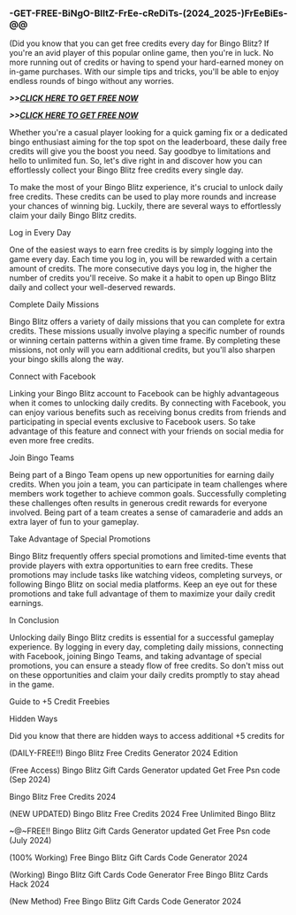 ### -GET-FREE-BiNgO-BlItZ-FrEe-cReDiTs-(2024_2025-)FrEeBiEs-@@
(Did you know that you can get free credits every day for Bingo Blitz? If you're an avid player of this popular online game, then you're in luck. No more running out of credits or having to spend your hard-earned money on in-game purchases. With our simple tips and tricks, you'll be able to enjoy endless rounds of bingo without any worries.

***>>[CLICK HERE TO GET FREE NOW](https://gettrendd.com/bingo/)***

***>>[CLICK HERE TO GET FREE NOW](https://gettrendd.com/bingo/)***

Whether you're a casual player looking for a quick gaming fix or a dedicated bingo enthusiast aiming for the top spot on the leaderboard, these daily free credits will give you the boost you need. Say goodbye to limitations and hello to unlimited fun. So, let's dive right in and discover how you can effortlessly collect your Bingo Blitz free credits every single day.

To make the most of your Bingo Blitz experience, it's crucial to unlock daily free credits. These credits can be used to play more rounds and increase your chances of winning big. Luckily, there are several ways to effortlessly claim your daily Bingo Blitz credits.

Log in Every Day

One of the easiest ways to earn free credits is by simply logging into the game every day. Each time you log in, you will be rewarded with a certain amount of credits. The more consecutive days you log in, the higher the number of credits you'll receive. So make it a habit to open up Bingo Blitz daily and collect your well-deserved rewards.

Complete Daily Missions

Bingo Blitz offers a variety of daily missions that you can complete for extra credits. These missions usually involve playing a specific number of rounds or winning certain patterns within a given time frame. By completing these missions, not only will you earn additional credits, but you'll also sharpen your bingo skills along the way.

Connect with Facebook

Linking your Bingo Blitz account to Facebook can be highly advantageous when it comes to unlocking daily credits. By connecting with Facebook, you can enjoy various benefits such as receiving bonus credits from friends and participating in special events exclusive to Facebook users. So take advantage of this feature and connect with your friends on social media for even more free credits.

Join Bingo Teams

Being part of a Bingo Team opens up new opportunities for earning daily credits. When you join a team, you can participate in team challenges where members work together to achieve common goals. Successfully completing these challenges often results in generous credit rewards for everyone involved. Being part of a team creates a sense of camaraderie and adds an extra layer of fun to your gameplay.

Take Advantage of Special Promotions

Bingo Blitz frequently offers special promotions and limited-time events that provide players with extra opportunities to earn free credits. These promotions may include tasks like watching videos, completing surveys, or following Bingo Blitz on social media platforms. Keep an eye out for these promotions and take full advantage of them to maximize your daily credit earnings.

In Conclusion

Unlocking daily Bingo Blitz credits is essential for a successful gameplay experience. By logging in every day, completing daily missions, connecting with Facebook, joining Bingo Teams, and taking advantage of special promotions, you can ensure a steady flow of free credits. So don't miss out on these opportunities and claim your daily credits promptly to stay ahead in the game.

Guide to +5 Credit Freebies

Hidden Ways

Did you know that there are hidden ways to access additional +5 credits for

(DAILY-FREE!!) Bingo Blitz Free Credits Generator 2024 Edition

(Free Access) Bingo Blitz Gift Cards Generator updated Get Free Psn code (Sep 2024)

Bingo Blitz Free Credits 2024

(NEW UPDATED) Bingo Blitz Free Credits 2024 Free Unlimited Bingo Blitz

~@~FREE!! Bingo Blitz Gift Cards Generator updated Get Free Psn code (July 2024)

(100% Working) Free Bingo Blitz Gift Cards Code Generator 2024

(Working) Bingo Blitz Gift Cards Code Generator Free Bingo Blitz Cards Hack 2024

(New Method) Free Bingo Blitz Gift Cards Code Generator 2024
